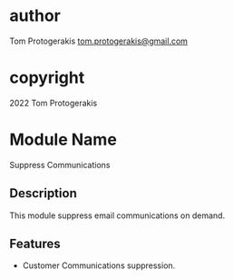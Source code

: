 # author
Tom Protogerakis <tom.protogerakis@gmail.com>
# copyright
2022 Tom Protogerakis

# Module Name
Suppress Communications

## Description
This module suppress email communications on demand.

## Features

- Customer Communications suppression.
